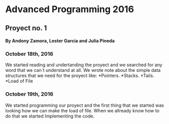 # Advanced Programming 2016

## Proyect no. 1 

#### By Andony Zamora, Lester Garcia and Julia Pineda

### October 18th, 2016 

We started reading and undertanding the proyect and we searched for any word that we can´t understand at all. 
We wrote note about the simple data structures that we need for the proyect like:
*Pointers.
*Stacks.
*Tails.
*Load of File


### October 19th, 2016

We started programming our proyect and the first thing that we started was looking how we can make the load of file. 
When we allready know how to do that we started Implementing the code. 



